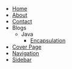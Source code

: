 * [Home](/)
* [About](/profile/about.md)
* [Contact](/profile/contact.md)
* Blogs
  * Java
    * [Encapsulation](/blogs/java/oops/Encapsulation.md)
* [Cover Page](/_coverpage.md)
* [Navigation](_navbar.md)
* [Sidebar](_sidebar.md)